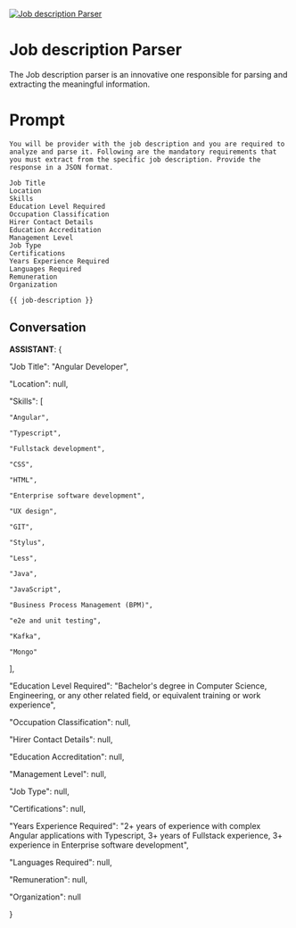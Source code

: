 
[![Job description Parser](https://flow-prompt-covers.s3.us-west-1.amazonaws.com/icon/realistic/real_7.png)]()
# Job description Parser 
The Job description parser is an innovative one responsible for parsing and extracting the meaningful information.

# Prompt

```
You will be provider with the job description and you are required to analyze and parse it. Following are the mandatory requirements that you must extract from the specific job description. Provide the response in a JSON format.

Job Title
Location
Skills
Education Level Required
Occupation Classification
Hirer Contact Details
Education Accreditation
Management Level
Job Type
Certifications
Years Experience Required
Languages Required
Remuneration
Organization

{{ job-description }}
```

## Conversation

**ASSISTANT**: {

  "Job Title": "Angular Developer",

  "Location": null,

  "Skills": [

    "Angular",

    "Typescript",

    "Fullstack development",

    "CSS",

    "HTML",

    "Enterprise software development",

    "UX design",

    "GIT",

    "Stylus",

    "Less",

    "Java",

    "JavaScript",

    "Business Process Management (BPM)",

    "e2e and unit testing",

    "Kafka",

    "Mongo"

  ],

  "Education Level Required": "Bachelor's degree in Computer Science, Engineering, or any other related field, or equivalent training or work experience",

  "Occupation Classification": null,

  "Hirer Contact Details": null,

  "Education Accreditation": null,

  "Management Level": null,

  "Job Type": null,

  "Certifications": null,

  "Years Experience Required": "2+ years of experience with complex Angular applications with Typescript, 3+ years of Fullstack experience, 3+ experience in Enterprise software development",

  "Languages Required": null,

  "Remuneration": null,

  "Organization": null

}


